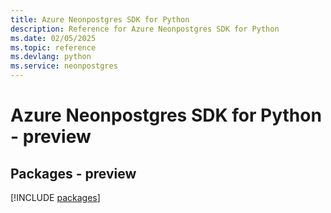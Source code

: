 ```yaml
---
title: Azure Neonpostgres SDK for Python
description: Reference for Azure Neonpostgres SDK for Python
ms.date: 02/05/2025
ms.topic: reference
ms.devlang: python
ms.service: neonpostgres
---
```

# Azure Neonpostgres SDK for Python - preview
## Packages - preview
[!INCLUDE [packages](neonpostgres-index.md)]